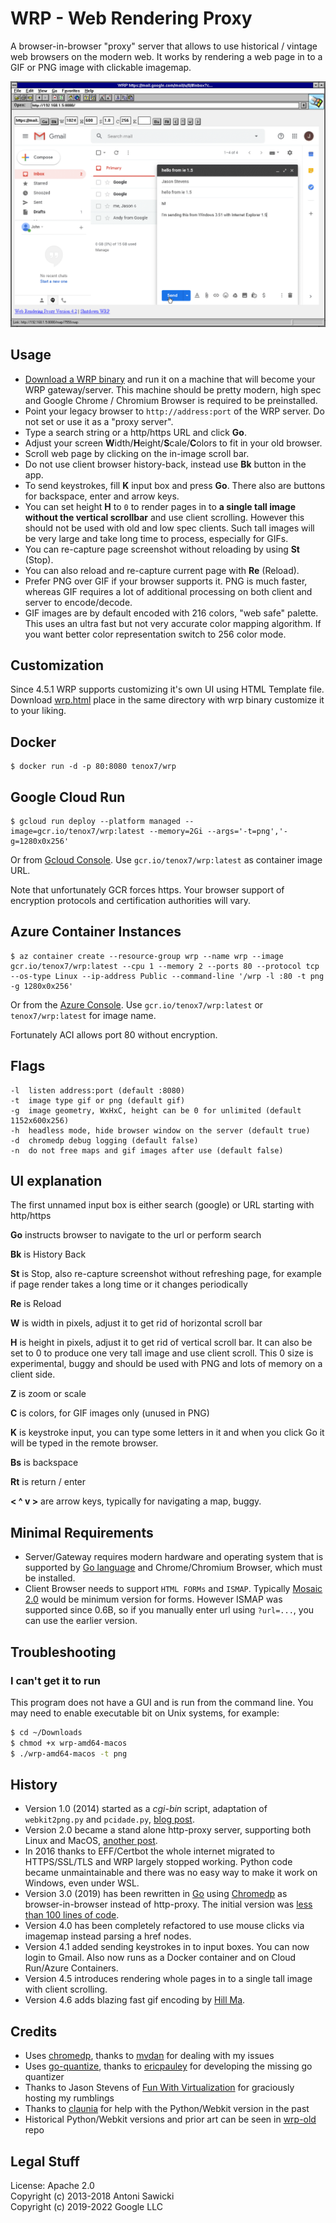 # WRP - Web Rendering Proxy

A browser-in-browser "proxy" server that allows to use historical / vintage web browsers on the modern web. It works by rendering a web page in to a GIF or PNG image with clickable imagemap.

![Internet Explorer 1.5 doing Gmail](wrp.png)

## Usage

* [Download a WRP binary](https://github.com/tenox7/wrp/releases/) and run it on a machine that will become your WRP gateway/server. 
This machine should be pretty modern, high spec and Google Chrome / Chromium Browser is required to be preinstalled.
* Point your legacy browser to `http://address:port` of the WRP server. Do not set or use it as a "proxy server".
* Type a search string or a http/https URL and click **Go**.
* Adjust your screen **W**idth/**H**eight/**S**cale/**C**olors to fit in your old browser.
* Scroll web page by clicking on the in-image scroll bar.
* Do not use client browser history-back, instead use **Bk** button in the app.
* To send keystrokes, fill **K** input box and press **Go**. There also are buttons for backspace, enter and arrow keys.
* You can set height **H** to `0` to render pages in to **a single tall image without the vertical scrollbar** and use client scrolling. However this should not be used with old and low spec clients. Such tall images will be very large and take long time to process, especially for GIFs.
* You can re-capture page screenshot without reloading by using **St** (Stop).
* You can also reload and re-capture current page with **Re** (Reload).
* Prefer PNG over GIF if your browser supports it. PNG is much faster, whereas GIF requires a lot of additional processing on both client and server to encode/decode.
* GIF images are by default encoded with 216 colors, "web safe" palette. This uses an ultra fast but not very accurate color mapping algorithm. If you want better color representation switch to 256 color mode.

## Customization

Since 4.5.1 WRP supports customizing it's own UI using HTML Template file. Download [wrp.html](wrp.html) place in the same directory with wrp binary customize it to your liking.

## Docker

```shell
$ docker run -d -p 80:8080 tenox7/wrp
```

## Google Cloud Run

```shell
$ gcloud run deploy --platform managed --image=gcr.io/tenox7/wrp:latest --memory=2Gi --args='-t=png','-g=1280x0x256'
```

Or from [Gcloud Console](https://console.cloud.google.com/run). Use `gcr.io/tenox7/wrp:latest` as container image URL.

Note that unfortunately GCR forces https. Your browser support of encryption protocols and certification authorities will vary. 

## Azure Container Instances

```shell
$ az container create --resource-group wrp --name wrp --image gcr.io/tenox7/wrp:latest --cpu 1 --memory 2 --ports 80 --protocol tcp --os-type Linux --ip-address Public --command-line '/wrp -l :80 -t png -g 1280x0x256'
```

Or from the [Azure Console](https://portal.azure.com/#create/Microsoft.ContainerInstances). Use `gcr.io/tenox7/wrp:latest` or `tenox7/wrp:latest` for image name.

Fortunately ACI allows port 80 without encryption.


## Flags

```
-l  listen address:port (default :8080)
-t  image type gif or png (default gif) 
-g  image geometry, WxHxC, height can be 0 for unlimited (default 1152x600x256)
-h  headless mode, hide browser window on the server (default true)
-d  chromedp debug logging (default false)
-n  do not free maps and gif images after use (default false)
```

## UI explanation

The first unnamed input box is either search (google) or URL starting with http/https

**Go** instructs browser to navigate to the url or perform search

**Bk** is History Back

**St** is Stop, also re-capture screenshot without refreshing page, for example if page
render takes a long time or it changes periodically

**Re** is Reload

**W** is width in pixels, adjust it to get rid of horizontal scroll bar

**H** is height in pixels, adjust it to get rid of vertical scroll bar.
It can also be set to 0 to produce one very tall image and use
client scroll. This 0 size is experimental, buggy and should be
used with PNG and lots of memory on a client side.

**Z** is zoom or scale

**C** is colors, for GIF images only (unused in PNG)

**K** is keystroke input, you can type some letters in it and when you click Go it will be typed in the remote browser.

**Bs** is backspace

**Rt** is return / enter

**< ^ v >** are arrow keys, typically for navigating a map, buggy.

## Minimal Requirements

* Server/Gateway requires modern hardware and operating system that is supported by [Go language](https://github.com/golang/go/wiki/MinimumRequirements) and Chrome/Chromium Browser, which must be installed.
* Client Browser needs to support `HTML FORMs` and `ISMAP`. Typically [Mosaic 2.0](http://www.ncsa.illinois.edu/enabling/mosaic/versions) would be minimum version for forms. However ISMAP was supported since 0.6B, so if you manually enter url using `?url=...`, you can use the earlier version.

## Troubleshooting

### I can't get it to run

This program does not have a GUI and is run from the command line. You may need to enable executable bit on Unix systems, for example:

```bash
$ cd ~/Downloads
$ chmod +x wrp-amd64-macos
$ ./wrp-amd64-macos -t png
```

## History

* Version 1.0 (2014) started as a *cgi-bin* script, adaptation of `webkit2png.py` and `pcidade.py`, [blog post](https://virtuallyfun.com/2014/03/03/surfing-modern-web-with-ancient-browsers/).
* Version 2.0 became a stand alone http-proxy server, supporting both Linux and MacOS, [another post](https://virtuallyfun.com/wordpress/2014/03/11/web-rendering-proxy-update//).
* In 2016 thanks to EFF/Certbot the whole internet migrated to HTTPS/SSL/TLS and WRP largely stopped working. Python code became unmaintainable and there was no easy way to make it work on Windows, even under WSL.
* Version 3.0 (2019) has been rewritten in [Go](https://golang.org/) using [Chromedp](https://github.com/chromedp) as browser-in-browser instead of http-proxy. The initial version was [less than 100 lines of code](https://gist.github.com/tenox7/b0f03c039b0a8b67f6c1bf47e2dd0df0).
* Version 4.0 has been completely refactored to use mouse clicks via imagemap instead parsing a href nodes. 
* Version 4.1 added sending keystrokes in to input boxes. You can now login to Gmail. Also now runs as a Docker container and on Cloud Run/Azure Containers. 
* Version 4.5 introduces rendering whole pages in to a single tall image with client scrolling.
* Version 4.6 adds blazing fast gif encoding by [Hill Ma](https://github.com/mahiuchun).

## Credits

* Uses [chromedp](https://github.com/chromedp), thanks to [mvdan](https://github.com/mvdan) for dealing with my issues
* Uses [go-quantize](https://github.com/ericpauley/go-quantize), thanks to [ericpauley](https://github.com/ericpauley) for developing the missing go quantizer
* Thanks to Jason Stevens of [Fun With Virtualization](https://virtuallyfun.com/) for graciously hosting my rumblings
* Thanks to [claunia](https://github.com/claunia/) for help with the Python/Webkit version in the past
* Historical Python/Webkit versions and prior art can be seen in [wrp-old](https://github.com/tenox7/wrp-old) repo

## Legal Stuff

License: Apache 2.0  
Copyright (c) 2013-2018 Antoni Sawicki  
Copyright (c) 2019-2022 Google LLC
